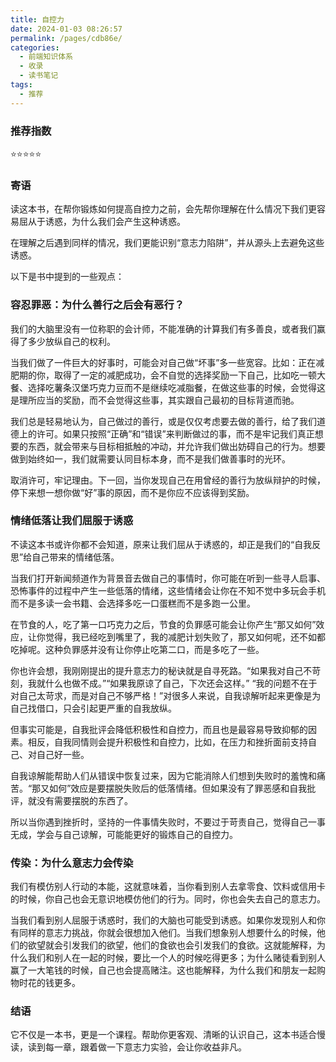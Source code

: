 ```yaml
---
title: 自控力
date: 2024-01-03 08:26:57
permalink: /pages/cdb86e/
categories:
  - 前端知识体系
  - 收录
  - 读书笔记
tags:
  - 推荐
---
```

### 推荐指数

⭐⭐⭐⭐⭐

### 寄语

读这本书，在帮你锻炼如何提高自控力之前，会先帮你理解在什么情况下我们更容易屈从于诱惑，为什么我们会产生这种诱惑。

在理解之后遇到同样的情况，我们更能识别“意志力陷阱”，并从源头上去避免这些诱惑。

以下是书中提到的一些观点：

### 容忍罪恶：为什么善行之后会有恶行？

我们的大脑里没有一位称职的会计师，不能准确的计算我们有多善良，或者我们赢得了多少放纵自己的权利。

当我们做了一件巨大的好事时，可能会对自己做“坏事”多一些宽容。比如：正在减肥期的你，取得了一定的减肥成功，会不自觉的选择奖励一下自己，比如吃一顿大餐、选择吃薯条汉堡巧克力豆而不是继续吃减脂餐，在做这些事的时候，会觉得这是理所应当的奖励，而不会觉得这些事，其实跟自己最初的目标背道而驰。

我们总是轻易地认为，自己做过的善行，或是仅仅考虑要去做的善行，给了我们道德上的许可。如果只按照“正确”和“错误”来判断做过的事，而不是牢记我们真正想要的东西，就会带来与目标相抵触的冲动，并允许我们做出妨碍自己的行为。想要做到始终如一，我们就需要认同目标本身，而不是我们做善事时的光环。

取消许可，牢记理由。下一回，当你发现自己在用曾经的善行为放纵辩护的时候，停下来想一想你做“好”事的原因，而不是你应不应该得到奖励。

### 情绪低落让我们屈服于诱惑

不读这本书或许你都不会知道，原来让我们屈从于诱惑的，却正是我们的“自我反思”给自己带来的情绪低落。

当我们打开新闻频道作为背景音去做自己的事情时，你可能在听到一些寻人启事、恐怖事件的过程中产生一些低落的情绪，这些情绪会让你在不知不觉中多玩会手机而不是多读一会书籍、会选择多吃一口蛋糕而不是多跑一公里。

在节食的人，吃了第一口巧克力之后，节食的负罪感可能会让你产生“那又如何”效应，让你觉得，我已经吃到嘴里了，我的减肥计划失败了，那又如何呢，还不如都吃掉呢。这种负罪感并没有让你停止吃第二口，而是多吃了一些。

你也许会想，我刚刚提出的提升意志力的秘诀就是自寻死路。“如果我对自己不苛刻，我就什么也做不成。”“如果我原谅了自己，下次还会这样。” “我的问题不在于对自己太苛求，而是对自己不够严格！”对很多人来说，自我谅解听起来更像是为自己找借口，只会引起更严重的自我放纵。

但事实可能是，自我批评会降低积极性和自控力，而且也是最容易导致抑郁的因素。相反，自我同情则会提升积极性和自控力，比如，在压力和挫折面前支持自己、对自己好一些。

自我谅解能帮助人们从错误中恢复过来，因为它能消除人们想到失败时的羞愧和痛苦。“那又如何”效应是要摆脱失败后的低落情绪。但如果没有了罪恶感和自我批评，就没有需要摆脱的东西了。

所以当你遇到挫折时，坚持的一件事情失败时，不要过于苛责自己，觉得自己一事无成，学会与自己谅解，可能能更好的锻炼自己的自控力。

### 传染：为什么意志力会传染

我们有模仿别人行动的本能，这就意味着，当你看到别人去拿零食、饮料或信用卡的时候，你自己也会无意识地模仿他们的行为。同时，你也会失去自己的意志力。

当我们看到别人屈服于诱惑时，我们的大脑也可能受到诱惑。如果你发现别人和你有同样的意志力挑战，你就会很想加入他们。当我们想象别人想要什么的时候，他们的欲望就会引发我们的欲望，他们的食欲也会引发我们的食欲。这就能解释，为什么我们和别人在一起的时候，要比一个人的时候吃得更多；为什么赌徒看到别人赢了一大笔钱的时候，自己也会提高赌注。这也能解释，为什么我们和朋友一起购物时花的钱更多。

### 结语

它不仅是一本书，更是一个课程。帮助你更客观、清晰的认识自己，这本书适合慢读，读到每一章，跟着做一下意志力实验，会让你收益非凡。
